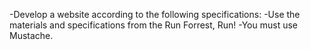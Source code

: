 -Develop a website according to the following specifications:
-Use the materials and specifications from the Run Forrest, Run!
-You must use Mustache.